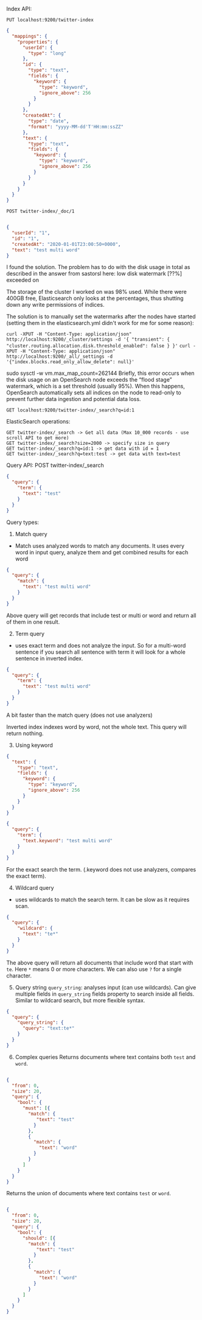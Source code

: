 Index API:

`PUT localhost:9200/twitter-index`
```json
{
  "mappings": {
    "properties": {
      "userId": {
        "type": "long"
      },
      "id": {
        "type": "text",
        "fields": {
          "keyword": {
            "type": "keyword",
            "ignore_above": 256
          }
        }
      },
      "createdAt": {
        "type": "date",
        "format": "yyyy-MM-dd'T'HH:mm:ssZZ"
      },
      "text": {
        "type": "text",
        "fields": {
          "keyword": {
            "type": "keyword",
            "ignore_above": 256
          }
        }
      }
    }
  }
}
```

`POST twitter-index/_doc/1`
```json

{
  "userId": "1",
  "id": "1",
  "createdAt": "2020-01-01T23:00:50+0000",
  "text": "test multi word"
}

```

I found the solution. The problem has to do with the disk usage in total as described in the answer from sastorsl here: low disk watermark [??%] exceeded on

The storage of the cluster I worked on was 98% used. While there were 400GB free, Elasticsearch only looks at the percentages, thus shutting down any write permissions of indices.

The solution is to manually set the watermarks after the nodes have started (setting them in the elasticsearch.yml didn't work for me for some reason):

`curl -XPUT -H "Content-Type: application/json" http://localhost:9200/_cluster/settings -d '{ "transient": { "cluster.routing.allocation.disk.threshold_enabled": false } }'`
`curl -XPUT -H "Content-Type: application/json" http://localhost:9200/_all/_settings -d '{"index.blocks.read_only_allow_delete": null}'`


sudo sysctl -w vm.max_map_count=262144
Briefly, this error occurs when the disk usage on an OpenSearch node exceeds the “flood stage” watermark, which is a set threshold (usually 95%). When this happens, OpenSearch automatically sets all indices on the node to read-only to prevent further data ingestion and potential data loss.

`GET localhost:9200/twitter-index/_search?q=id:1`

ElasticSearch operations:
```
GET twitter-index/_search -> Get all data (Max 10_000 records - use scroll API to get more)
GET twitter-index/_search?size=2000 -> specify size in query
GET twitter-index/_search?q=id:1 -> get data with id = 1
GET twitter-index/_search?q=text:test -> get data with text=test
```


Query API:
POST twitter-index/_search
```json
{
  "query": {
    "term": {
      "text": "test"
    }
  }
}
```

Query types:

1. Match query
- Match uses analyzed words to match any documents. It uses every word in input query, analyze them and get combined
results for each word

```json
{
  "query": {
    "match": {
      "text": "test multi word"
    }
  }
}
```

Above query will get records that include test or multi or word and return all of them in one result.

2. Term query
- uses exact term and does not analyze the input. So for a multi-word sentence if you search all sentence
with term it will look for a whole sentence in inverted index.


```json
{
  "query": {
    "term": {
      "text": "test multi word"
    }
  }
}
```
A bit faster than the match query (does not use analyzers)

Inverted index indexes word by word, not the whole text. This query will return nothing.

3. Using keyword

```json
{
  "text": {
    "type": "text",
    "fields": {
      "keyword": {
        "type": "keyword",
        "ignore_above": 256
      }
    }
  }
}
```


```json
{
  "query": {
    "term": {
      "text.keyword": "test multi word"
    }
  }
}
```

For the exact search the term. (.keyword does not use analyzers, compares the exact term).

4. Wildcard query
- uses wildcards to match the search term. It can be slow as it requires scan.
```json
{
  "query": {
    "wildcard": {
      "text": "te*"
    }
  }
}
```

The above query will return all documents that include word that start with `te`. Here `*` means 0 or more 
characters. We can also use `?` for a single character.

5. Query string
`query_string`: analyses input (can use wildcards). Can give multiple fields in `query_string` fields
property to search inside all fields. Similar to wildcard search, but more flexible syntax.
```json
{
  "query": {
    "query_string": {
      "query": "text:te*"
    }
  }
}
```

6. Complex queries
Returns documents where text contains both `test` and `word`.
```json

{
  "from": 0,
  "size": 20,
  "query": {
    "bool": {
      "must": [{
        "match": {
           "text": "test" 
          }
        },
        {
          "match": {
            "text": "word"
          }
        }
      ]
    }
  }
}

```

Returns the union of documents where text contains `test` or `word`.

```json

{
  "from": 0,
  "size": 20,
  "query": {
    "bool": {
      "should": [{
        "match": {
           "text": "test" 
          }
        },
        {
          "match": {
            "text": "word"
          }
        }
      ]
    }
  }
}

```